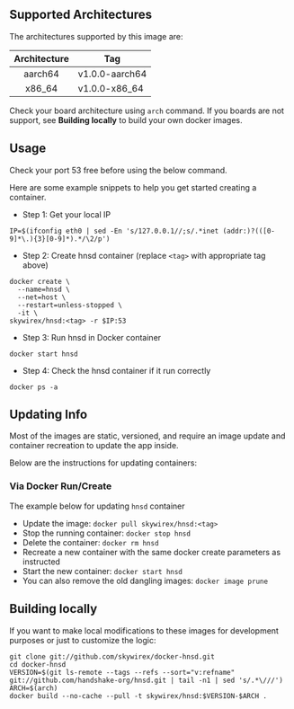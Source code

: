 ## Supported Architectures

The architectures supported by this image are: 


| Architecture |  Tag   |
| :----------: | -------------- |
|    aarch64   | v1.0.0-aarch64 |
|    x86_64    | v1.0.0-x86_64   |

Check your board architecture using `arch` command. If you boards are not support, see **Building locally** to build your own docker images. 

## Usage

Check your port 53 free before using the below command.

Here are some example snippets to help you get started creating a container.

- Step 1: Get your local IP

```
IP=$(ifconfig eth0 | sed -En 's/127.0.0.1//;s/.*inet (addr:)?(([0-9]*\.){3}[0-9]*).*/\2/p')
```

- Step 2: Create hnsd container (replace `<tag>` with appropriate tag above)

```
docker create \
  --name=hnsd \
  --net=host \
  --restart=unless-stopped \
  -it \
skywirex/hnsd:<tag> -r $IP:53
```

- Step 3: Run hnsd in Docker container

```
docker start hnsd
```

- Step 4: Check the hnsd container if it run correctly

```
docker ps -a
```

## Updating Info

Most of the images are static, versioned, and require an image update and container recreation to update the app inside. 

Below are the instructions for updating containers:

### Via Docker Run/Create

The example below for updating `hnsd` container

* Update the image: `docker pull skywirex/hnsd:<tag>`
* Stop the running container: `docker stop hnsd`
* Delete the container: `docker rm hnsd`
* Recreate a new container with the same docker create parameters as instructed
* Start the new container: `docker start hnsd`
* You can also remove the old dangling images: `docker image prune`

## Building locally

If you want to make local modifications to these images for development purposes or just to customize the logic:

```
git clone git://github.com/skywirex/docker-hnsd.git
cd docker-hnsd
VERSION=$(git ls-remote --tags --refs --sort="v:refname" git://github.com/handshake-org/hnsd.git | tail -n1 | sed 's/.*\///')
ARCH=$(arch)
docker build --no-cache --pull -t skywirex/hnsd:$VERSION-$ARCH .
```